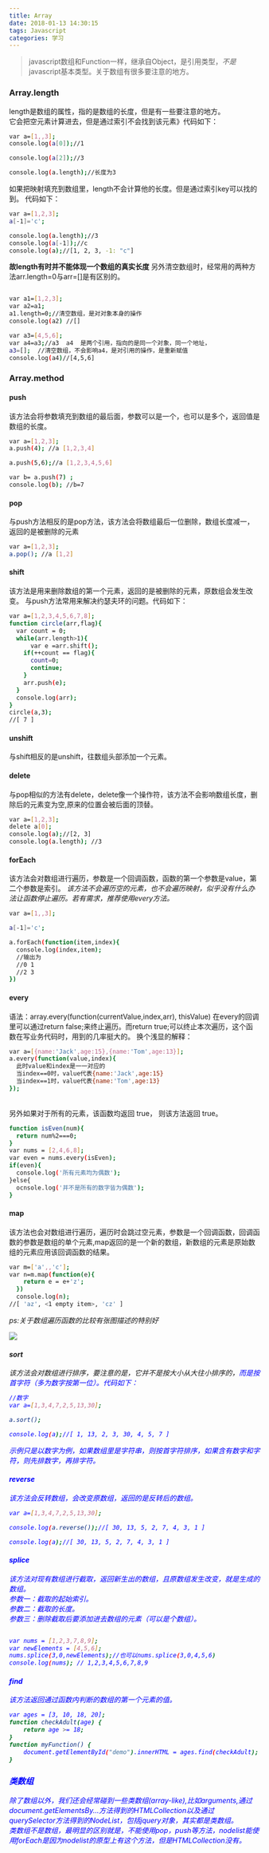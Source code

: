```yaml
---
title: Array
date: 2018-01-13 14:30:15
tags: Javascript
categories: 学习
---
```


>javascript数组和Function一样，继承自Object，是引用类型，<em>不是</em>javascript基本类型。关于数组有很多要注意的地方。

<!--more-->

### Array.length
length是数组的属性，指的是数组的长度，但是有一些要注意的地方。<br>
它会把空元素计算进去，但是通过索引不会找到该元素》代码如下：
```bash
var a=[1,,3];
console.log(a[0]);//1

console.log(a[2]);//3

console.log(a.length);//长度为3

```
如果把映射填充到数组里，length不会计算他的长度。但是通过索引key可以找的到。
代码如下：
```bash
var a=[1,2,3];
a[-1]='c';

console.log(a.length);//3
console.log(a[-1]);//c
console.log(a);//[1, 2, 3, -1: "c"]

```
<strong>故length有时并不能体现一个数组的真实长度</strong>
另外清空数组时，经常用的两种方法arr.length=0与arr=[]是有区别的。
```bash

var a1=[1,2,3];
var a2=a1;
a1.length=0;//清空数组，是对对象本身的操作
console.log(a2) //[]

var a3=[4,5,6];
var a4=a3;//a3  a4  是两个引用，指向的是同一个对象，同一个地址，
a3=[];  //清空数组，不会影响a4，是对引用的操作，是重新赋值
console.log(a4)//[4,5,6]

```
### Array.method

#### push
该方法会将参数填充到数组的最后面，参数可以是一个，也可以是多个，返回值是数组的长度。
```bash
var a=[1,2,3];
a.push(4); //a [1,2,3,4]

a.push(5,6);//a [1,2,3,4,5,6]

var b= a.push(7) ;
console.log(b); //b=7
```

#### pop
与push方法相反的是pop方法，该方法会将数组最后一位删除，数组长度减一，返回的是被删除的元素
```bash
var a=[1,2,3];
a.pop(); //a [1,2]

```
#### shift
该方法是用来删除数组的第一个元素，返回的是被删除的元素，原数组会发生改变。
与push方法常用来解决约瑟夫环的问题。代码如下：
```Bash
var a=[1,2,3,4,5,6,7,8];
function circle(arr,flag){
  var count = 0;
  while(arr.length>1){
      var e =arr.shift();
    if(++count == flag){
      count=0;
      continue;
    }
    arr.push(e);
  }
  console.log(arr);
}
circle(a,3);
//[ 7 ]

```
#### unshift
与shift相反的是unshift，往数组头部添加一个元素。


#### delete
与pop相似的方法有delete，delete像一个操作符，该方法不会影响数组长度，删除后的元素变为空,原来的位置会被后面的顶替。
```bash
var a=[1,2,3];
delete a[0];
console.log(a);//[2, 3]
console.log(a.length); //3
```
#### forEach
该方法会对数组进行遍历，参数是一个回调函数，函数的第一个参数是value，第二个参数是索引。
<em>该方法不会遍历空的元素，也不会遍历映射，似乎没有什么办法让函数停止遍历。若有需求，推荐使用every方法。</em>
```bash
var a=[1,,3];

a[-1]='c';

a.forEach(function(item,index){
  console.log(index,item);
  //输出为
  //0 1
  //2 3
})
```
#### every
语法：array.every(function(currentValue,index,arr), thisValue)
在every的回调里可以通过return  false;来终止遍历。而return true;可以终止本次遍历，这个函数在写业务代码时，用到的几率挺大的。
换个浅显的解释：
```bash
var a=[{name:'Jack',age:15},{name:'Tom',age:13}];
a.every(function(value,index){
  此时value和index是一一对应的
  当index==0时，value代表{name:'Jack',age:15}
  当index==1时，value代表{name:'Tom',age:13}
});

```
<br> 另外如果对于所有的元素，该函数均返回 true， 则该方法返回 true。
```bash
function isEven(num){
  return num%2===0;
}
var nums = [2,4,6,8];
var even = nums.every(isEven);
if(even){
  console.log('所有元素均为偶数');
}else{
  ocnsole.log('并不是所有的数字皆为偶数');
}
```


#### map
该方法也会对数组进行遍历，遍历时会跳过空元素，参数是一个回调函数，回调函数的参数是数组的单个元素,map返回的是一个新的数组，新数组的元素是原始数组的元素应用该回调函数的结果。
```Bash
var m=['a',,'c'];
var n=m.map(function(e){
    return e = e+'z';
  })
  console.log(n);
//[ 'az', <1 empty item>, 'cz' ]

```
<em>ps:关于数组遍历函数的比较有张图描述的特别好<em>
	
![](http://pkkch1tf7.bkt.clouddn.com/array.png)

#### sort
该方法会对数组进行排序，要注意的是，它并不是按大小从大往小排序的，<font color='blue'>而是按首字符（多为数字按第一位）<font>。代码如下：
```Bash
//数字
var a=[1,3,4,7,2,5,13,30];

a.sort();

console.log(a);//[ 1, 13, 2, 3, 30, 4, 5, 7 ]

```
示例只是以数字为例，如果数组里是字符串，则按首字符排序，如果含有数字和字符，则先排数字，再排字符。

#### reverse
该方法会反转数组，会改变原数组，返回的是反转后的数组。
```Bash
var a=[1,3,4,7,2,5,13,30];

console.log(a.reverse());//[ 30, 13, 5, 2, 7, 4, 3, 1 ]

console.log(a);//[ 30, 13, 5, 2, 7, 4, 3, 1 ]
```

#### splice
该方法对现有数组进行截取，返回新生出的数组，且原数组发生改变，就是生成的数组。<br>
参数一：截取的起始索引。<br>
参数二：截取的长度。<br>
参数三：删除截取后要添加进去数组的元素（可以是个数组）。
```bash

var nums = [1,2,3,7,8,9];
var newElements = [4,5,6];
nums.splice(3,0,newElements);//也可以nums.splice(3,0,4,5,6)
console.log(nums); // 1,2,3,4,5,6,7,8,9
```
#### find
该方法返回通过函数内判断的数组的第一个元素的值。
```bash
var ages = [3, 10, 18, 20];
function checkAdult(age) {
    return age >= 18;
}
function myFunction() {
    document.getElementById("demo").innerHTML = ages.find(checkAdult);
}
```
### 类数组
除了数组以外，我们还会经常碰到一些类数组(array-like),比如arguments,通过document.getElementsBy...方法得到的HTMLCollection以及通过querySelector方法得到的NodeList，包括jquery对象，其实都是类数组。<br>
类数组不是数组，最明显的区别就是，不能使用pop，push等方法，nodelist能使用forEach是因为nodelist的原型上有这个方法，但是HTMLCollection没有。
